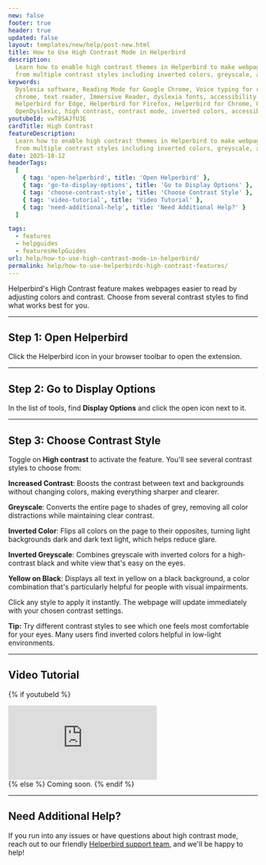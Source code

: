 ```yaml
---
new: false
footer: true
header: true
updated: false
layout: templates/new/help/post-new.html
title: How to Use High Contrast Mode in Helperbird
description:
  Learn how to enable high contrast themes in Helperbird to make webpages easier to read. Choose
  from multiple contrast styles including inverted colors, greyscale, and yellow on black.
keywords:
  Dyslexia software, Reading Mode for Google Chrome, Voice typing for chrome, Text to speech for
  chrome, text reader, Immersive Reader, dyslexia fonts, accessibility software, dyslexia software,
  Helperbird for Edge, Helperbird for Firefox, Helperbird for Chrome, Opendyslexic for Chrome,
  OpenDyslexic, high contrast, contrast mode, inverted colors, accessibility
youtubeId: vwT8SAJfU3E
cardTitle: High Contrast
featureDescription:
  Learn how to enable high contrast themes in Helperbird to make webpages easier to read. Choose
  from multiple contrast styles including inverted colors, greyscale, and yellow on black.
date: 2025-10-12
headerTags:
  [
    { tag: 'open-helperbird', title: 'Open Helperbird' },
    { tag: 'go-to-display-options', title: 'Go to Display Options' },
    { tag: 'choose-contrast-style', title: 'Choose Contrast Style' },
    { tag: 'video-tutorial', title: 'Video Tutorial' },
    { tag: 'need-additional-help', title: 'Need Additional Help?' }
  ]

tags:
  - features
  - helpguides
  - featuresHelpGuides
url: help/how-to-use-high-contrast-mode-in-helperbird/
permalink: help/how-to-use-helperbirds-high-contrast-features/
---
```


Helperbird's High Contrast feature makes webpages easier to read by adjusting colors and contrast. Choose from several contrast styles to find what works best for you.

---

## Step 1: Open Helperbird

Click the Helperbird icon in your browser toolbar to open the extension.

---

## Step 2: Go to Display Options

In the list of tools, find **Display Options** and click the open icon next to it.

---

## Step 3: Choose Contrast Style

Toggle on **High contrast** to activate the feature. You'll see several contrast styles to choose from:

**Increased Contrast**: Boosts the contrast between text and backgrounds without changing colors, making everything sharper and clearer.

**Greyscale**: Converts the entire page to shades of grey, removing all color distractions while maintaining clear contrast.

**Inverted Color**: Flips all colors on the page to their opposites, turning light backgrounds dark and dark text light, which helps reduce glare.

**Inverted Greyscale**: Combines greyscale with inverted colors for a high-contrast black and white view that's easy on the eyes.

**Yellow on Black**: Displays all text in yellow on a black background, a color combination that's particularly helpful for people with visual impairments.

Click any style to apply it instantly. The webpage will update immediately with your chosen contrast settings.


**Tip:** Try different contrast styles to see which one feels most comfortable for your eyes. Many users find inverted colors helpful in low-light environments.

---

## Video Tutorial

{% if youtubeId %}
<div class="aspect-w-16 aspect-h-9 mt-12 mb-12">
<iframe id="videos" src="https://www.youtube.com/embed/{{youtubeId}}" title="YouTube video player" frameborder="0" allow="accelerometer; autoplay; clipboard-write; encrypted-media; gyroscope; picture-in-picture; web-share" allowfullscreen></iframe>
</div>
{% else %}
Coming soon.
{% endif %}

---

## Need Additional Help?

If you run into any issues or have questions about high contrast mode, reach out to our friendly [Helperbird support team](/support/), and we'll be happy to help!